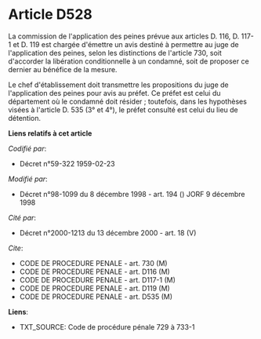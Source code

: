 # Article D528

La commission de l'application des peines prévue aux articles D. 116, D. 117-1 et D. 119 est chargée d'émettre un avis
destiné à permettre au juge de l'application des peines, selon les distinctions de l'article 730, soit d'accorder la
libération conditionnelle à un condamné, soit de proposer ce dernier au bénéfice de la mesure.

Le chef d'établissement doit transmettre les propositions du juge de l'application des peines pour avis au préfet. Ce préfet
est celui du département où le condamné doit résider ; toutefois, dans les hypothèses visées à l'article D. 535 (3° et 4°),
le préfet consulté est celui du lieu de détention.

**Liens relatifs à cet article**

_Codifié par_:

  - Décret n°59-322 1959-02-23

_Modifié par_:

  - Décret n°98-1099 du 8 décembre 1998 - art. 194 () JORF 9 décembre 1998

_Cité par_:

  - Décret n°2000-1213 du 13 décembre 2000 - art. 18 (V)

_Cite_:

  - CODE DE PROCEDURE PENALE - art. 730 (M)
  - CODE DE PROCEDURE PENALE - art. D116 (M)
  - CODE DE PROCEDURE PENALE - art. D117-1 (M)
  - CODE DE PROCEDURE PENALE - art. D119 (M)
  - CODE DE PROCEDURE PENALE - art. D535 (M)

**Liens**:

  - TXT_SOURCE: Code de procédure pénale 729 à 733-1
